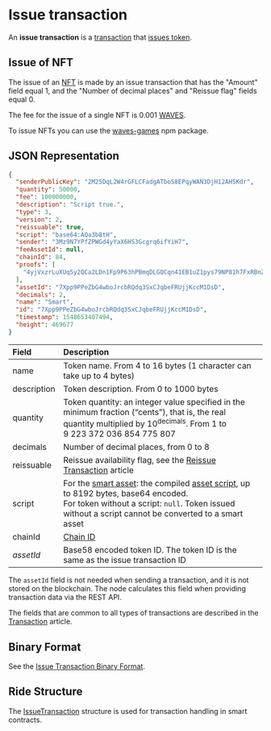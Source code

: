 # Issue transaction

An **issue transaction** is a [transaction](/en/blockchain/transaction/) that [issues token](/en/blockchain/token/).

## Issue of NFT <a id="nft"></a>

The issue of an [NFT](/en/blockchain/token/non-fungible-token) is made by an issue transaction that has the "Amount" field equal 1, and the "Number of decimal places" and "Reissue flag" fields equal 0.

The fee for the issue of a single NFT is 0.001 [WAVES](/en/blockchain/token/waves).

To issue NFTs you can use the [waves-games](https://www.npmjs.com/package/@waves/waves-games) npm package.

## JSON Representation

```json
{
  "senderPublicKey": "2M25DqL2W4rGFLCFadgATboS8EPqyWAN3DjH12AH5Kdr",
  "quantity": 50000,
  "fee": 100000000,
  "description": "Script true.",
  "type": 3,
  "version": 2,
  "reissuable": true,
  "script": "base64:AQa3b8tH",
  "sender": "3Mz9N7YPfZPWGd4yYaX6H53Gcgrq6ifYiH7",
  "feeAssetId": null,
  "chainId": 84,
  "proofs": [
    "4yjVxzrLuXUq5y2QCa2LDn1Fp9P63hPBmqDLGQCqn41EB1uZ1pys79NP81h7FxRBnZSbpNGbz1xjwckHcPAQHmFX"
  ],
  "assetId": "7Xpp9PPeZbG4wboJrcbRQdq3SxCJqbeFRUjjKccM1DsD",
  "decimals": 2,
  "name": "Smart",
  "id": "7Xpp9PPeZbG4wboJrcbRQdq3SxCJqbeFRUjjKccM1DsD",
  "timestamp": 1548653407494,
  "height": 469677
}
```

| Field | Description |
| :--- | :--- |
| name | Token name. From 4 to 16 bytes (1 character can take up to 4 bytes) |
| description | Token description. From 0 to 1000 bytes |
| quantity | Token quantity: an integer value specified in the minimum fraction (“cents”), that is, the real quantity multiplied by 10<sup>decimals</sup>. From 1 to 9&nbsp;223&nbsp;372&nbsp;036&nbsp;854&nbsp;775&nbsp;807 |
| decimals | Number of decimal places, from 0 to 8 |
| reissuable | Reissue availability flag, see the [Reissue Transaction](/en/blockchain/transaction-type/reissue-transaction) article |
| script | For the [smart asset](/en/blockchain/token/smart): the compiled [asset script](/en/ride/script/script-types/asset-script), up to 8192 bytes, base64 encoded.<br>For token without a script: `null`. Token issued without a script cannot be converted to a smart asset |
| chainId | [Chain ID](/en/blockchain/blockchain-network/chain-id) |
| *assetId* | Base58 encoded token ID. The token ID is the same as the issue transaction ID |

The `assetId` field is not needed when sending a transaction, and it is not stored on the blockchain. The node calculates this field when providing transaction data via the REST API.

The fields that are common to all types of transactions are described in the [Transaction](/en/blockchain/transaction/#json-representation) article.

## Binary Format

See the [Issue Transaction Binary Format](/en/blockchain/binary-format/transaction-binary-format/issue-transaction-binary-format).

## Ride Structure

The [IssueTransaction](/en/ride/structures/transaction-structures/issue-transaction) structure is used for transaction handling in smart contracts.
